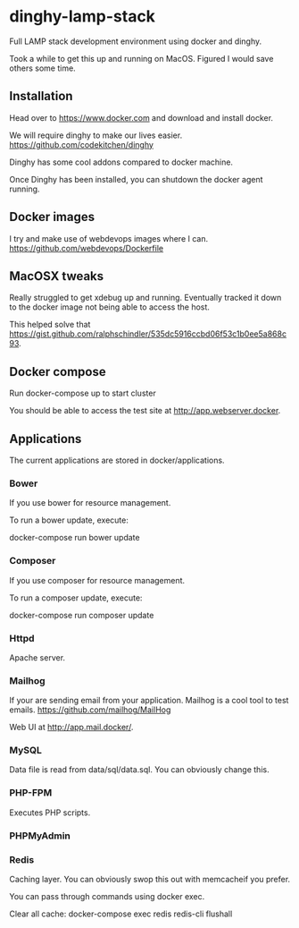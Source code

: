 # dinghy-lamp-stack
Full LAMP stack development environment using docker and dinghy.

Took a while to get this up and running on MacOS. Figured I would save others some time.

## Installation

Head over to https://www.docker.com and download and install docker.

We will require dinghy to make our lives easier. https://github.com/codekitchen/dinghy

Dinghy has some cool addons compared to docker machine.

Once Dinghy has been installed, you can shutdown the docker agent running.

## Docker images

I try and make use of webdevops images where I can. https://github.com/webdevops/Dockerfile

## MacOSX tweaks

Really struggled to get xdebug up and running. Eventually tracked it down to the 
docker image not being able to access the host. 

This helped solve that https://gist.github.com/ralphschindler/535dc5916ccbd06f53c1b0ee5a868c93.

## Docker compose

Run docker-compose up to start cluster

You should be able to access the test site at http://app.webserver.docker.

## Applications

The current applications are stored in docker/applications.

### Bower

If you use bower for resource management. 

To run a bower update, execute:

docker-compose run bower update

### Composer

If you use composer for resource management. 

To run a composer update, execute:

docker-compose run composer update

### Httpd

Apache server. 

### Mailhog

If your are sending email from your application. Mailhog is a cool tool to test emails. https://github.com/mailhog/MailHog

Web UI at http://app.mail.docker/. 

### MySQL 

Data file is read from data/sql/data.sql. You can obviously change this.

### PHP-FPM

Executes PHP scripts.

### PHPMyAdmin



### Redis

Caching layer. You can obviously swop this out with memcacheif you prefer.

You can pass through commands using docker exec.

Clear all cache:
docker-compose exec redis redis-cli flushall


